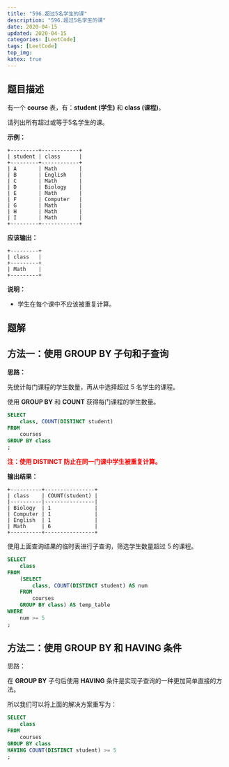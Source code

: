 ```yaml
---
title: "596.超过5名学生的课"
description: "596.超过5名学生的课"
date: 2020-04-15
updated: 2020-04-15
categories: [LeetCode]
tags: [LeetCode]
top_img:
katex: true
---
```



## 题目描述

有一个 **course** 表，有：**student (学生)** 和 **class (课程)**。

请列出所有超过或等于5名学生的课。

**示例：**

```
+---------+------------+
| student | class      |
+---------+------------+
| A       | Math       |
| B       | English    |
| C       | Math       |
| D       | Biology    |
| E       | Math       |
| F       | Computer   |
| G       | Math       |
| H       | Math       |
| I       | Math       |
+---------+------------+
```

**应该输出：**

```
+---------+
| class   |
+---------+
| Math    |
+---------+
```

**说明：**

- 学生在每个课中不应该被重复计算。



## 题解

## 方法一：使用 GROUP BY 子句和子查询

**思路：**

先统计每门课程的学生数量，再从中选择超过 5 名学生的课程。

使用 **GROUP BY** 和 **COUNT** 获得每门课程的学生数量。

```sql
SELECT
    class, COUNT(DISTINCT student)
FROM
    courses
GROUP BY class
;
```

<p style="color: red; font-weight: bold;">注：使用 DISTINCT 防止在同一门课中学生被重复计算。</p>

**输出结果：**

```
+----------+----------------+
| class    | COUNT(student) |
|----------|----------------|
| Biology  | 1              |
| Computer | 1              |
| English  | 1              |
| Math     | 6              |
+----------+----------------+
```

使用上面查询结果的临时表进行子查询，筛选学生数量超过 5 的课程。

```sql
SELECT
    class
FROM
    (SELECT
        class, COUNT(DISTINCT student) AS num
    FROM
        courses
    GROUP BY class) AS temp_table
WHERE
    num >= 5
;
```


## 方法二：使用 GROUP BY 和 HAVING 条件

思路：

在 **GROUP BY** 子句后使用 **HAVING** 条件是实现子查询的一种更加简单直接的方法。

所以我们可以将上面的解决方案重写为：

```sql
SELECT
    class
FROM
    courses
GROUP BY class
HAVING COUNT(DISTINCT student) >= 5
;
```

